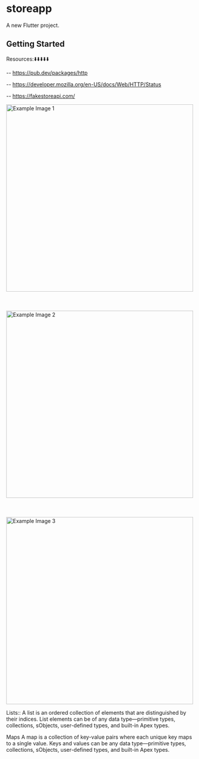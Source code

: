 # storeapp
A new Flutter project.

## Getting Started

Resources:⬇️⬇️⬇️⬇️⬇️

-- https://pub.dev/packages/http

-- https://developer.mozilla.org/en-US/docs/Web/HTTP/Status

-- https://fakestoreapi.com/


<img src="assets/images/screenshot-1698175702219.png" alt="Example Image 1" width="500" height="500">
<br></br><br></br>
<img src="assets/images/screenshot-1698175702219.png" alt="Example Image 2" width="500" height="500">
<br></br><br></br>
<img src="assets/images/screenshot-1698175702219.png" alt="Example Image 3" width="500" height="500" >


Lists:: A list is an ordered collection of elements that are distinguished by their indices. List elements can be of any data type—primitive types, collections, sObjects, user-defined types, and built-in Apex types.

Maps
A map is a collection of key-value pairs where each unique key maps to a single value. Keys and values can be any data type—primitive types, collections, sObjects, user-defined types, and built-in Apex types.